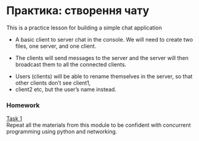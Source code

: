 # Практика: створення чату

This is a practice lesson for building a simple chat application

   * A basic client to server chat in the console. We will need to create two files, one server, and one client.
   + The clients will send messages to the server and the server will then broadcast them to all the connected clients.
   * Users (clients) will be able to rename themselves in the server, so that other clients don’t see client1,
   * client2 etc, but the user’s name instead.



### Homework

[Task 1](https://github.com/mila-orishchuk/pythoncourse/blob/master/Lesson36)  
Repeat all the materials from this module to be confident with concurrent programming using python and networking.
